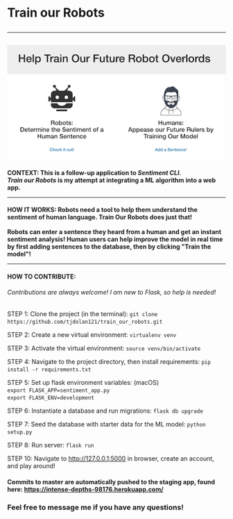 # Train our Robots <hr>

![TrainOurRobots](app/static/Screenshot.png?raw=true "TrainOurRobots")

#### CONTEXT: This is a follow-up application to <i>Sentiment CLI</i>. <br> <i>Train our Robots</i> is my attempt at integrating a ML algorithm into a web app. <hr>

#### HOW IT WORKS: Robots need a tool to help them understand the sentiment of human language.  Train Our Robots does just that!<br><br>  Robots can enter a sentence they heard from a human and get an instant sentiment analysis!  Human users can help improve the model in real time by first adding sentences to the database, then by clicking "Train the model"! <hr>

#### HOW  TO CONTRIBUTE:

###### Contributions are always welcome!  I am new to Flask, so help is needed!

STEP 1: Clone the project (in the terminal): ```git clone https://github.com/tjdolan121/train_our_robots.git```

STEP 2: Create a new virtual environment: ```virtualenv venv```

STEP 3: Activate the virtual environment: ```source venv/bin/activate```

STEP 4: Navigate to the project directory, then install requirements: ```pip install -r requirements.txt```

STEP 5: Set up flask environment variables: (macOS)<br>```export FLASK_APP=sentiment_app.py```<br>```export FLASK_ENV=development```

STEP 6: Instantiate a database and run migrations: ```flask db upgrade```

STEP 7: Seed the database with starter data for the ML model: ```python setup.py```

STEP 8: Run server: ```flask run```

STEP 10: Navigate to http://127.0.0.1:5000 in browser, create an account, and play around! 

#### Commits to master are automatically pushed to the staging app, found here: https://intense-depths-98176.herokuapp.com/

### Feel free to message me if you have any questions!
